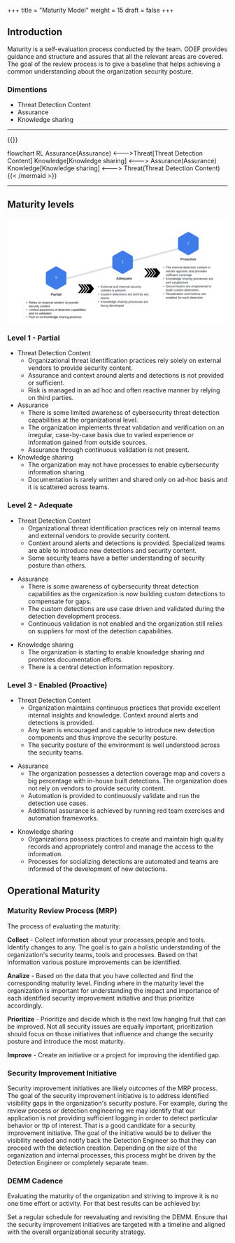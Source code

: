 +++
title = "Maturity Model"
weight = 15
draft = false
+++


## Introduction

Maturity is a self-evaluation process conducted by the team. ODEF provides guidance and structure and assures that all the relevant areas are covered. The goal of the review process is to give a baseline that helps achieving a common understanding about the organization security posture.

### Dimentions

* Threat Detection Content
* Assurance
* Knowledge sharing

---
{{<mermaid align="left">}}

flowchart RL
    Assurance(Assurance) <--->Threat[Threat Detection Content]
    Knowledge[Knowledge sharing] <---> Assurance(Assurance)
    Knowledge[Knowledge sharing] <---> Threat(Threat Detection Content)
{{< /mermaid >}}

---

## Maturity levels

![demm](/images/demm.png)

### Level 1 - **Partial**

* Threat Detection Content
  * Organizational threat identification practices rely solely on external vendors to provide security content.
  * Assurance and context around alerts and detections is not provided or sufficient.
  * Risk is managed in an ad hoc and often reactive manner by relying on third parties.
* Assurance
  * There is some limited awareness of cybersecurity threat detection capabilities at the organizational level.
  * The organization implements threat validation and verification on an irregular, case-by-case basis due to varied experience or information gained from outside sources.
  * Assurance through continuous validation is not present.
* Knowledge sharing
  * The organization may not have processes to enable cybersecurity information sharing.
  * Documentation is rarely written and shared only on ad-hoc basis and it is scattered across teams.

### Level 2 - **Adequate**

* Threat Detection Content
  * Organizational threat identification practices rely on internal teams and external vendors to provide security content.
  * Context around alerts and detections is provided. Specialized teams are able to introduce new detections and security content.
  * Some security teams have a better understanding of security posture than others.

- Assurance
  * There is some awareness of cybersecurity threat detection capabilities as the organization is now building custom detections to compensate for gaps.
  * The custom detections are use case driven and validated during the detection development process.
  * Continuous validation is not enabled and the organization still relies on suppliers for most of the detection capabilities.
* Knowledge sharing
  * The organization is starting to enable knowledge sharing and promotes documentation efforts.
  * There is a central detection information repository.

### Level 3 - **Enabled (Proactive)**

* Threat Detection Content
  * Organization maintains continuous practices that provide excellent internal insights and knowledge. Context around alerts and detections is provided.
  * Any team is encouraged and capable to introduce new detection components and thus improve the security posture.
  * The security posture of the environment is well understood across the security teams.

- Assurance
  * The organization possesses a detection coverage map and covers a big percentage with in-house built detections. The organization does not rely on vendors to provide security content.
  * Automation is provided to continuously validate and run the detection use cases.
  * Additional assurance is achieved by running red team exercises and automation frameworks.
* Knowledge sharing
  * Organizations possess practices to create and maintain high quality records and appropriately control and manage the access to the information.
  * Processes for socializing detections are automated and teams are informed of the development of new detections.

## Operational Maturity

### Maturity Review Process (MRP)

The process of evaluating the maturity:

  <b>Collect</b> - Collect information about your processes,people and tools. Identify changes to any. The goal is to gain a holistic understanding of the organization's security teams, tools and processes. Based on that information various posture improvements can be identified.

  <b>Analize</b> - Based on the data that you have collected and find the corresponding maturity level. Finding where in the maturity level the organization is important for understanding the impact and importance of each identified security improvement initiative and thus prioritize accordingly.

  <b>Prioritize</b> - Prioritize and decide which is the next low hanging fruit that can be improved. Not all security issues are equally important, prioritization should focus on those initiatives that influence and change the security posture and introduce the most maturity.

  <b>Improve</b> - Create an initiative or a project for improving the identified gap.

### Security Improvement Initiative

Security improvement initiatives are likely outcomes of the MRP process. The goal of the security improvement initiative is to address identified visibility gaps in the organization's security posture. For example, during the review process or detection engineering we may identify that our application is not providing sufficient logging in order to detect particular behavior or ttp of interest. That is a good candidate for a security improvement initiative. The goal of the initiative would be to deliver the visibility needed and notify back the Detection Engineer so that they can proceed with the detection creation. Depending on the size of the organization and internal processes, this process might be driven by the Detection Engineer or completely separate team.

### DEMM Cadence

Evaluating the maturity of the organization and striving to improve it is no one time effort or activity. For that best results can be achieved by:

   Set a regular schedule for reevaluating and revisiting the DEMM.
   Ensure that the security improvement initiatives are targeted with a timeline and aligned with the overall organizational security strategy.